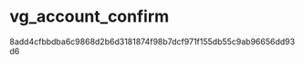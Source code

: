 vg_account_confirm
==================
8add4cfbbdba6c9868d2b6d3181874f98b7dcf971f155db55c9ab96656dd93d6
